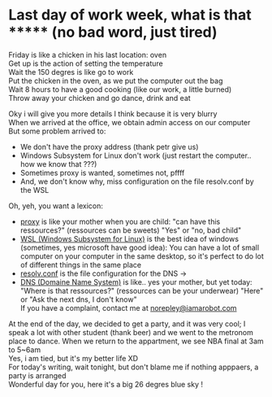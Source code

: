# Last day of work week, what is that \*\*\*\*\* (no bad word, just tired)
Friday is like a chicken in his last location: oven  
Get up is the action of setting the temperature  
Wait the 150 degres is like go to work  
Put the chicken in the oven, as we put the computer out the bag  
Wait 8 hours to have a good cooking (like our work, a little burned)  
Throw away your chicken and go dance, drink and eat  

Oky i will give you more details I think because it is very blurry  
When we arrived at the office, we obtain admin access on our computer  
But some problem arrived to:
- We don't have the proxy address (thank petr give us)
- Windows Subsystem for Linux don't work (just restart the computer.. how we know that ???)
- Sometimes proxy is wanted, sometimes not, pffff
- And, we don't know why, miss configuration on the file resolv.conf by the WSL

Oh, yeh, you want a lexicon:
- [proxy](https://fr.wikipedia.org/wiki/Proxy) is like your mother when you are child: "can have this ressources?" (ressources can be sweets) "Yes" or "no, bad child"
- [WSL (Windows Subsystem for Linux)](https://fr.wikipedia.org/wiki/Windows_Subsystem_for_Linux) is the best idea of windows (sometimes, yes microsoft have good idea): You can have a lot of small computer on your computer in the same desktop, so it's perfect to do lot of different things in the same place
- [resolv.conf](https://en.wikipedia.org/wiki/Resolv.conf) is the file configuration for the DNS ->
- [DNS (Domaine Name System)](https://en.wikipedia.org/wiki/Domain_Name_System) is like.. yes your mother, but yet today: "Where is that ressources?" (ressources can be your underwear) "Here" or "Ask the next dns, I don't know"  
If you have a complaint, contact me at norepley@iamarobot.com  

At the end of the day, we decided to get a party, and it was very cool; I speak a lot with other student (thank beer) and we went to the metronom place to dance. When we return to the appartment, we see NBA final at 3am to 5~6am  
Yes, i am tied, but it's my better life XD  
For today's writing, wait tonight, but don't blame me if nothing apppaers, a party is arranged  
Wonderful day for you, here it's a big 26 degres blue sky !   